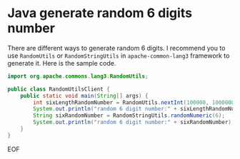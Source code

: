 # Java generate random 6 digits number
There are different ways to generate random 6 digits. I recommend you to use `RandomUtils` or `RandomStringUtils`
in `apache-common-lang3` framework to generate it. Here is the sample code.
```java
import org.apache.commons.lang3.RandomUtils;

public class RandomUtilsClient {
    public static void main(String[] args) {
        int sixLengthRandomNumber = RandomUtils.nextInt(100000, 1000000);
        System.out.println("random 6 digit number:" + sixLengthRandomNumber);
        String sixRandomNumber = RandomStringUtils.randomNumeric(6);
        System.out.println("random 6 digit number:" + sixRandomNumber);
    }
}
```

EOF